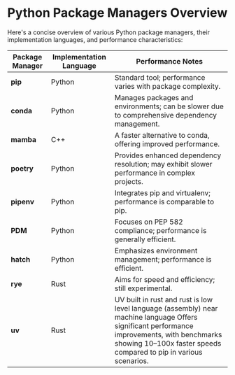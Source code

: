 # Python Package Managers Overview

Here's a concise overview of various Python package managers, their implementation languages, and performance characteristics:

| Package Manager | Implementation Language | Performance Notes |
|---|---|---|
| **pip** | Python | Standard tool; performance varies with package complexity. |
| **conda** | Python | Manages packages and environments; can be slower due to comprehensive dependency management. |
| **mamba** | C++ | A faster alternative to conda, offering improved performance. |
| **poetry** | Python | Provides enhanced dependency resolution; may exhibit slower performance in complex projects. |
| **pipenv** | Python | Integrates pip and virtualenv; performance is comparable to pip. |
| **PDM** | Python | Focuses on PEP 582 compliance; performance is generally efficient. |
| **hatch** | Python | Emphasizes environment management; performance is efficient. |
| **rye** | Rust | Aims for speed and efficiency; still experimental. |
| **uv** | Rust | UV built in rust and rust is low level language (assembly) near machine language Offers significant performance improvements, with benchmarks showing 10–100x faster speeds compared to pip in various scenarios. |
